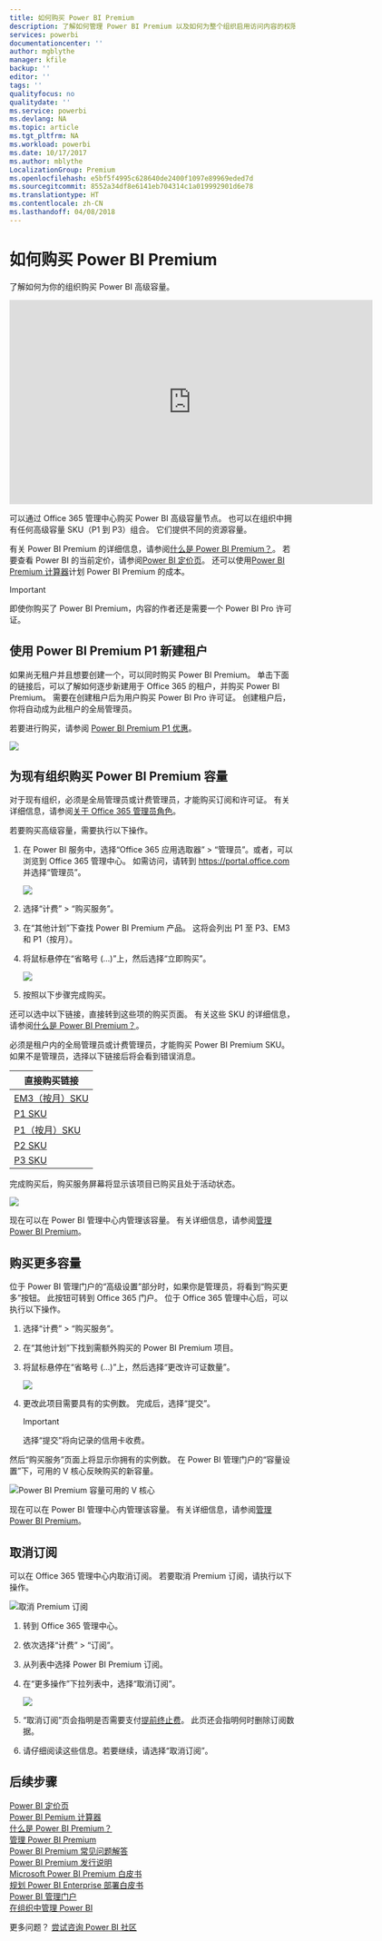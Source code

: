 ```yaml
---
title: 如何购买 Power BI Premium
description: 了解如何管理 Power BI Premium 以及如何为整个组织启用访问内容的权限。
services: powerbi
documentationcenter: ''
author: mgblythe
manager: kfile
backup: ''
editor: ''
tags: ''
qualityfocus: no
qualitydate: ''
ms.service: powerbi
ms.devlang: NA
ms.topic: article
ms.tgt_pltfrm: NA
ms.workload: powerbi
ms.date: 10/17/2017
ms.author: mblythe
LocalizationGroup: Premium
ms.openlocfilehash: e5bf5f4995c628640de2400f1097e89969eded7d
ms.sourcegitcommit: 8552a34df8e6141eb704314c1a019992901d6e78
ms.translationtype: HT
ms.contentlocale: zh-CN
ms.lasthandoff: 04/08/2018
---
```

# <a name="how-to-purchase-power-bi-premium"></a>如何购买 Power BI Premium
了解如何为你的组织购买 Power BI 高级容量。

<iframe width="640" height="360" src="https://www.youtube.com/embed/NkvYs5Qp4iA?rel=0&amp;showinfo=0" frameborder="0" allowfullscreen></iframe>

可以通过 Office 365 管理中心购买 Power BI 高级容量节点。 也可以在组织中拥有任何高级容量 SKU（P1 到 P3）组合。 它们提供不同的资源容量。

有关 Power BI Premium 的详细信息，请参阅[什么是 Power BI Premium？](service-premium.md)。 若要查看 Power BI 的当前定价，请参阅[Power BI 定价页](https://powerbi.microsoft.com/pricing/)。 还可以使用[Power BI Premium 计算器](https://powerbi.microsoft.com/calculator/)计划 Power BI Premium 的成本。

> [!IMPORTANT]
> 即使你购买了 Power BI Premium，内容的作者还是需要一个 Power BI Pro 许可证。
> 
> 

## <a name="create-a-new-tenant-with-power-bi-premium-p1"></a>使用 Power BI Premium P1 新建租户
如果尚无租户并且想要创建一个，可以同时购买 Power BI Premium。 单击下面的链接后，可以了解如何逐步新建用于 Office 365 的租户，并购买 Power BI Premium。 需要在创建租户后为用户购买 Power BI Pro 许可证。 创建租户后，你将自动成为此租户的全局管理员。

若要进行购买，请参阅 [Power BI Premium P1 优惠](https://signup.microsoft.com/Signup?OfferId=b3ec5615-cc11-48de-967d-8d79f7cb0af1)。

![](media/service-admin-premium-purchase/premium-purchase-with-tenant.png)

## <a name="purchase-a-power-bi-premium-capacity-for-an-existing-organization"></a>为现有组织购买 Power BI Premium 容量
对于现有组织，必须是全局管理员或计费管理员，才能购买订阅和许可证。 有关详细信息，请参阅[关于 Office 365 管理员角色](https://support.office.com/article/About-Office-365-admin-roles-da585eea-f576-4f55-a1e0-87090b6aaa9d)。

若要购买高级容量，需要执行以下操作。

1. 在 Power BI 服务中，选择“Office 365 应用选取器” > “管理员”。或者，可以浏览到 Office 365 管理中心。 如需访问，请转到 https://portal.office.com 并选择“管理员”。
   
    ![](media/service-admin-premium-purchase/o365-app-picker.png)
2. 选择“计费” > “购买服务”。
3. 在“其他计划”下查找 Power BI Premium 产品。 这将会列出 P1 至 P3、EM3 和 P1（按月）。
4. 将鼠标悬停在“省略号 (...)”上，然后选择“立即购买”。
   
    ![](media/service-admin-premium-purchase/premium-purchase.png)
5. 按照以下步骤完成购买。

还可以选中以下链接，直接转到这些项的购买页面。 有关这些 SKU 的详细信息，请参阅[什么是 Power BI Premium？](service-premium.md#premiumskus)。

必须是租户内的全局管理员或计费管理员，才能购买 Power BI Premium SKU。 如果不是管理员，选择以下链接后将会看到错误消息。

| 直接购买链接 |
| --- |
| [EM3（按月）SKU](https://portal.office.com/commerce/completeorder.aspx?OfferId=4004702D-749C-4F74-BF47-3048F1833780&adminportal=1) |
| [P1 SKU](https://portal.office.com/commerce/completeorder.aspx?OfferId=b3ec5615-cc11-48de-967d-8d79f7cb0af1&adminportal=1) |
| [P1（按月）SKU](https://portal.office.com/commerce/completeorder.aspx?OfferId=E4C8EDD3-74A1-4D42-A738-C647972FBE81&adminportal=1) |
| [P2 SKU](https://portal.office.com/commerce/completeorder.aspx?OfferId=062F2AA7-B4BC-4B0E-980F-2072102D8605&adminportal=1) |
| [P3 SKU](https://portal.office.com/commerce/completeorder.aspx?OfferId=40c7d673-375c-42a1-84ca-f993a524fed0&adminportal=1) |

完成购买后，购买服务屏幕将显示该项目已购买且处于活动状态。

![](media/service-admin-premium-purchase/premium-purchased.png)

现在可以在 Power BI 管理中心内管理该容量。 有关详细信息，请参阅[管理 Power BI Premium](service-admin-premium-manage.md)。

## <a name="purchase-more-capacities"></a>购买更多容量
位于 Power BI 管理门户的“高级设置”部分时，如果你是管理员，将看到“购买更多”按钮。 此按钮可转到 Office 365 门户。 位于 Office 365 管理中心后，可以执行以下操作。

1. 选择“计费” > “购买服务”。
2. 在“其他计划”下找到需额外购买的 Power BI Premium 项目。
3. 将鼠标悬停在“省略号 (...)”上，然后选择“更改许可证数量”。
   
    ![](media/service-admin-premium-purchase/premium-purchase-more.png)
4. 更改此项目需要具有的实例数。 完成后，选择“提交”。
   
   > [!IMPORTANT]
   > 选择“提交”将向记录的信用卡收费。
   > 
   > 

然后“购买服务”页面上将显示你拥有的实例数。 在 Power BI 管理门户的“容量设置”下，可用的 V 核心反映购买的新容量。

![Power BI Premium 容量可用的 V 核心](media/service-admin-premium-purchase/premium-capacities.png)

现在可以在 Power BI 管理中心内管理该容量。 有关详细信息，请参阅[管理 Power BI Premium](service-admin-premium-manage.md)。

## <a name="cancel-your-subscription"></a>取消订阅
可以在 Office 365 管理中心内取消订阅。 若要取消 Premium 订阅，请执行以下操作。

![](media/service-admin-premium-purchase/premium-cancel-subscription.png "取消 Premium 订阅")

1. 转到 Office 365 管理中心。
2. 依次选择“计费” > “订阅”。
3. 从列表中选择 Power BI Premium 订阅。
4. 在“更多操作”下拉列表中，选择“取消订阅”。
   
    ![](media/service-admin-premium-purchase/o365-more-actions.png)
5. “取消订阅”页会指明是否需要支付[提前终止费](https://support.office.com/article/early-termination-fees-6487d4de-401a-466f-8bc3-c0beb5cc40d3)。 此页还会指明何时删除订阅数据。
6. 请仔细阅读这些信息。若要继续，请选择“取消订阅”。

## <a name="next-steps"></a>后续步骤
[Power BI 定价页](https://powerbi.microsoft.com/pricing/)  
[Power BI Pemium 计算器](https://powerbi.microsoft.com/calculator/)  
[什么是 Power BI Premium？](service-premium.md)  
[管理 Power BI Premium](service-admin-premium-manage.md)  
[Power BI Premium 常见问题解答](service-premium-faq.md)  
[Power BI Premium 发行说明](service-premium-release-notes.md)  
[Microsoft Power BI Premium 白皮书](https://aka.ms/pbipremiumwhitepaper)  
[规划 Power BI Enterprise 部署白皮书](https://aka.ms/pbienterprisedeploy)  
[Power BI 管理门户](service-admin-portal.md)  
[在组织中管理 Power BI](service-admin-administering-power-bi-in-your-organization.md)  

更多问题？ [尝试咨询 Power BI 社区](http://community.powerbi.com/)

